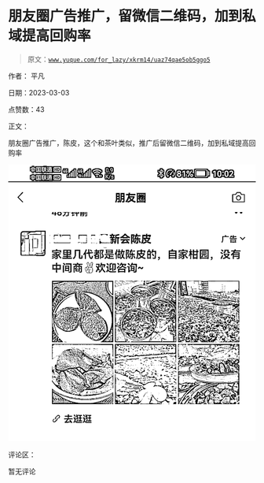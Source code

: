 # 朋友圈广告推广，留微信二维码，加到私域提高回购率

> 原文：[`www.yuque.com/for_lazy/xkrm14/uaz74qae5ob5ggo5`](https://www.yuque.com/for_lazy/xkrm14/uaz74qae5ob5ggo5)

作者： 平凡 

日期：2023-03-03 

点赞数：43 

正文： 

朋友圈广告推广，陈皮，这个和茶叶类似，推广后留微信二维码，加到私域提高回购率 

![](img/a8aa18901f0432f9c7243b8ee6c64f08.png)  

评论区： 

暂无评论 

